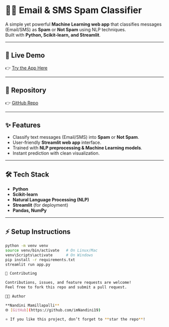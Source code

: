 # 📧📱 Email & SMS Spam Classifier

A simple yet powerful **Machine Learning web app** that classifies messages (Email/SMS) as **Spam** or **Not Spam** using NLP techniques.  
Built with **Python, Scikit-learn, and Streamlit**.

---

## 🚀 Live Demo
👉 [Try the App Here](https://email-sms-spam-classifier-nandhu.streamlit.app/)

---

## 📂 Repository
👉 [GitHub Repo](https://github.com/imNandini19/email-sms-spam-classifier)

---

## ✨ Features
- Classify text messages (Email/SMS) into **Spam** or **Not Spam**.  
- User-friendly **Streamlit web app** interface.  
- Trained with **NLP preprocessing & Machine Learning models**.  
- Instant prediction with clean visualization.

---

## 🛠️ Tech Stack
- **Python**
- **Scikit-learn**
- **Natural Language Processing (NLP)**
- **Streamlit** (for deployment)
- **Pandas, NumPy**

---

## ⚡ Setup Instructions

```bash
python -m venv venv
source venv/bin/activate   # On Linux/Mac
venv\Scripts\activate      # On Windows
pip install -r requirements.txt
streamlit run app.py

🤝 Contributing  

Contributions, issues, and feature requests are welcome!  
Feel free to fork this repo and submit a pull request.  

🧑‍💻 Author  

**Nandini Mamillapalli**  
🌐 [GitHub](https://github.com/imNandini19)  

⭐ If you like this project, don’t forget to **star the repo**!  

